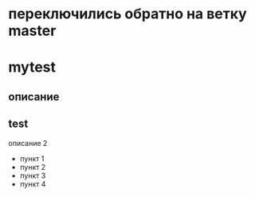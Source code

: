 # переключились обратно на ветку master

# mytest
описание
---
## test
описание 2

* пункт  1
* пункт  2
* пункт  3
* пункт  4
